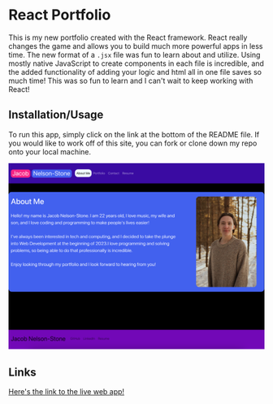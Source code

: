 # React Portfolio  

This is my new portfolio created with the React framework. React really changes the game and allows you to build much more powerful apps in less time. The new format of a ```.jsx``` file was fun to learn about and utilize. Using mostly native JavaScript to create components in each file is incredible, and the added functionality of adding your logic and html all in one file saves so much time! This was so fun to learn and I can't wait to keep working with React! 

## Installation/Usage

To run this app, simply click on the link at the bottom of the README file. If you would like to work off of this site, you can fork or clone down my repo onto your local machine.

![Here's a screenshot of the application!](./src/images/react-portfolio-sc.png)

## Links

[Here's the link to the live web app!](https://react-portfolio-jacobns.herokuapp.com/AboutMe)
